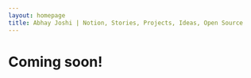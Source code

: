 ```yaml
---
layout: homepage
title: Abhay Joshi | Notion, Stories, Projects, Ideas, Open Source
---
```

# Coming soon!